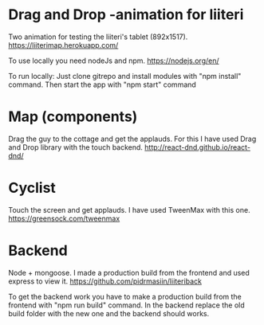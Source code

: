 # Drag and Drop -animation for liiteri

Two animation for testing the liiteri's tablet (892x1517). https://liiterimap.herokuapp.com/ 

To use locally you need nodeJs and npm. https://nodejs.org/en/ 

To run locally: Just clone gitrepo and install modules with "npm install" command. Then start the app with "npm start" command

# Map (components)

Drag the guy to the cottage and get the applauds. For this I have used Drag and Drop library with the touch backend. http://react-dnd.github.io/react-dnd/ 

# Cyclist

Touch the screen and get applauds. I have used TweenMax with this one. https://greensock.com/tweenmax 

# Backend

Node + mongoose. I made a production build from the frontend and used express to view it. https://github.com/pidrmasiin/liiteriback

To get the backend work you have to make a production build from the frontend with "npm run build" command. In the backend replace the old build folder with the new one and the backend should works.



